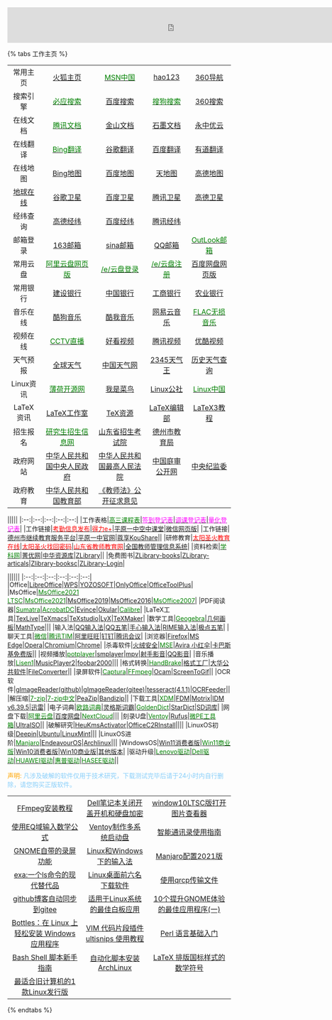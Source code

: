 

<iframe width="750" scrolling="no" height="80" frameborder="0" allowtransparency="true" src="https://i.tianqi.com?c=code&id=37&icon=1&site=16"></iframe>

{% tabs 工作主页 %}

<!-- tab <font color="Blue">导航网址</font> -->
||||||
|:--:|:--:|:--:|:--:|:--:|
|常用主页|[火狐主页](http://home.firefoxchina.cn/)|[<font color="Green">MSN中国</font>](https://www.msn.cn/zh-cn)|[hao123](https://www.hao123.com/)|[360导航](https://hao.360.com/)|
|搜索引擎|[<font color="Green">必应搜索</font>](https://cn.bing.com/?FORM=BEHPTB)|[百度搜索](https://www.baidu.com/)|[<font color="Green">搜狗搜索</font>](https://www.sogou.com/)|[360搜索](https://www.so.com/)|
|在线文档|[<font color="Green">腾讯文档</font>](https://docs.qq.com/desktop/?_t=1634808185985)|[金山文档](https://account.wps.cn/?qrcode=kdocs&logo=kdocs&from=web_kdocs_login&cb=https%3A%2F%2Faccount.wps.cn%2Fapi%2Fv3%2Fsession%2Fcorrelate%2Fredirect%3Ft%3D1634808230027%26appid%3D375024576%26cb%3Dhttps%253A%252F%252Fwww.kdocs.cn%252FsingleSign4CST%253Fcb%253Dhttps%25253A%25252F%25252Fwww.kdocs.cn%25252Flatest%25253Ffrom%25253Ddocs)|[石墨文档](https://shimo.im/loginByPassword?from=home)|[永中优云](https://auth.yozocloud.cn/account/signin.html?success=https://www.yozocloud.cn/index.html)|
|在线翻译|[<font color="Green">Bing翻译</font>](https://cn.bing.com/translator/)|[谷歌翻译](https://translate.google.cn/)|[百度翻译](https://fanyi.baidu.com/#zh/en/)|[有道翻译](https://fanyi.youdao.com/?keyfrom=fanyi.logo)|
|在线地图|[Bing地图](https://cn.bing.com/maps?FORM=Z9LH2)|[百度地图](https://map.baidu.com/@12964723,4440118,13z)|[天地图](https://zhfw.tianditu.gov.cn/)|[高德地图](https://www.amap.com/)|
|[地球在线](https://www.earthol.com/)|[谷歌卫星](https://www.earthol.com/g/)|[百度卫星](https://www.earthol.com/bd/)|[腾讯卫星](https://www.earthol.com/tx/)|[高德卫星](https://www.earthol.com/gd/)|
|经纬查询|[高德经纬](https://lbs.amap.com/tools/picker)|[百度经纬](https://api.map.baidu.com/lbsapi/getpoint/index.html?qq-pf-to=pcqq.discussion)|[腾讯经纬](https://lbs.qq.com/getPoint/)||
|邮箱登录|[163邮箱](https://mail.163.com/)|[sina邮箱](https://mail.sina.com.cn/)|[QQ邮箱](https://mail.qq.com/)|[<font color="Green">OutLook邮箱</font>](https://outlook.live.com/owa/)|
|常用云盘|[<font color="Green">阿里云盘网页版</font>](https://www.aliyundrive.com/sign/in)|[<font color="Green">/e/云盘登录</font>](https://ecloud.global/login)|[<font color="Green">/e/云盘注册</font>](https://e.foundation/e-email-invite/)|[百度网盘网页版](https://pan.baidu.com/)|
|常用银行|[建设银行](http://www.ccb.com/cn/home/indexv3.html)|[中国银行](https://www.boc.cn/)|[工商银行](http://www.icbc.com.cn/icbc/)|[农业银行](http://www.abchina.com/cn/)|
|音乐在线|[酷狗音乐](http://www.kugou.com/)|[酷我音乐](http://www.kuwo.cn/)|[网易云音乐](https://music.163.com/)|[<font color="Green">FLAC无损音乐</font>](http://www.51ape.com/)|
|视频在线|[<font color="Green">CCTV直播</font>](https://tv.cctv.com/live/)|[好看视频](https://haokan.baidu.com/)|[腾讯视频](https://v.qq.com/)|[优酷视频](https://www.youku.com/)|
|天气预报|[全球天气](https://www.tianqi.com/plugin/)|[中国天气网](http://www.weather.com.cn/)|[2345天气王](http://tianqi.2345.com/plugin/setting.htm?style=classicSmall3day)|[历史天气查询](https://lishi.tianqi.com/)|
|Linux资讯|[<font color="Green">薄荷开源网</font>](http://www.mintos.org/)|[我是菜鸟](https://imcn.me/)|[Linux公社](https://www.linuxidc.com/)|[<font color="Green">Linux中国</font>](https://linux.cn/)|
|LaTeX资讯|[LaTeX工作室](https://www.latexstudio.net/)|[TeX资源](https://www.latexstudio.net/category/21/106.html)|[LaTeX编辑部](https://www.latexstudio.net/hulatex/index.htm)|[LaTeX3教程](https://zhuanlan.zhihu.com/p/92851140)|
|招生报名|[<font color="Green">研究生招生信息网</font>](https://yz.chsi.com.cn/)|[山东省招生考试院](https://www.sdzk.cn/)|[德州市教育局](http://dzedu.dezhou.gov.cn/)||
|政府网站|[中华人民共和国中央人民政府](https://www.gov.cn/)|[中华人民共和国最高人民法院](http://www.court.gov.cn/)|[中国庭审公开网](http://tingshen.court.gov.cn/)|[中央纪监委](https://www.ccdi.gov.cn/)|
|政府教育|[中华人民共和国教育部](http://www.moe.gov.cn/)|[《教师法》公开征求意见](http://www.moe.gov.cn/jyb_xwfb/s248/202111/t20211129_583188.html)|||

<!-- endtab -->

<!-- tab <font color="Blue">工作网址</font> -->
|||||
|:--:|:--:|:--:|:--:|:--:|
|工作表格|[<font color="green">高三课程表</font>](https://docs.qq.com/sheet/DWkt2c2pyekNneEpo)|[<font color="Magenta">签到登记表</font>](https://docs.qq.com/sheet/DWmd6ZHN0bUpVWVh4?tab=BB08J2)|[<font color="Magenta">调课登记表</font>](https://docs.qq.com/sheet/DWk9ISUJFQmNIaWNF)|[<font color="Magenta">量化登记表</font>](https://docs.qq.com/sheet/DWmtaR3JXVG9zem9z)|
|工作链接|[<font color="red">考勤信息发布</font>](https://pyyz.gitee.io/schoolwork)|[<font color="red">得力e+</font>](http://web.delicloud.com/login)|[平原一中空中课堂](https://pyyz.xx.cn/)|[微信网页版](https://wx.qq.com/)|
|工作链接|[德州市继续教育服务平台](http://sddz.manage.yxlearning.com/)|[平原一中官网](https://pyyz.30edu.com.cn/)|[蔻享KouShare](https://www.koushare.com/)||
|研修教育|[<font color="red">太阳圣火教育在线</font>](https://www.bjtysh.com/index.action)|[<font color="red">太阳圣火找回密码</font>](https://www.bjtysh.com/user/findpwd.action "")|[<font color="red">山东省教师教育网</font>](https://id.qlteacher.com/login)|[全国教师管理信息系统](http://jsgl.sdei.edu.cn:8081/)|
|资料检索|[<font color="Green">学科网</font>](https://www.zxxk.com/)|[菁优网](https://www.jyeoo.com/)|[中华资源库](https://www.zqy.com/)|[ZLibrary](https://singlelogin.org/)||
|免费图书|[ZLibrary-books](https://zh.ng1lib.org/)|[ZLibrary-articals](https://zh.art1lib.com/)|[Zlibrary-booksc](https://booksc.xyz)|[ZLibrary-Login](https://zh.singlelogin.app/?from=art1lib.com)|
<!-- endtab -->

<!-- tab <font color="Blue">软件推荐</font> -->
||||||
|:--:|:--:|:--:|:--:|:--:|:--:|
|Office|[LibreOffice](https://www.libreoffice.org)|[WPS](https://platform.wps.cn)|[YOZOSOFT](https://www.yozosoft.com/)|[OnlyOffice](https://www.onlyoffice.com/zh/)|[OfficeToolPlus](https://otp.landian.vip/zh-cn/)|
|MsOffice|[<font color="Green">MsOffice2021 LTSC</font>](http://www.uzzf.com/soft/705523.html)|[<font color="Green">MsOffice2021</font>](http://www.uzzf.com/soft/684693.html)|[MsOffice2019](http://www.downcc.com/soft/369740.html)|[MsOffice2016](http://www.downcc.com/soft/290076.html)|[<font color="Green">MsOffice2007</font>](http://www.downcc.com/soft/4043.html)|
|PDF阅读器|[<font color="Green">Sumatra</font>](https://www.sumatrapdfreader.org/download-free-pdf-viewer)|[<font color="Green">AcrobatDC</font>](https://get.adobe.com/cn/reader/otherversions/)|[Evince](https://evince.en.softonic.com/)|[Okular](https://okular.kde.org/)|[<font color="Green">Calibre</font>](https://calibre-ebook.com/)|
|LaTeX工具|[TexLive](https://mirrors.ustc.edu.cn/CTAN/systems/texlive/Images/)|[TeXmacs](https://www.texmacs.org/tmweb/home/welcome.en.html)|[TeXstudio](http://texstudio.sourceforge.net/)|[LyX](https://www.lyx.org/)|[TeXMaker](https://www.xm1math.net/texmaker/)|
|数学工具|[<font color="Green">Geogebra</font>](https://www.geogebra.org/)|[几何画板](http://www.uzzf.com/soft/341059.html)|[MathType](http://www.uzzf.com/soft/1900.html)|||
|输入法|[QQ输入法](http://qq.pinyin.cn)|[QQ五笔](http://qq.pinyin.cn/wubi/)|[手心输入法](http://www.xinshuru.com/index_mob.html)|[RIME输入法](https://rime.im/)|[极点五笔](http://www.freewb.org/)|
|聊天工具|[<font color="Green">微信</font>](https://weixin.qq.com)|[<font color="Green">腾讯TIM</font>](https://tim.qq.com)|[阿里旺旺](https://wangwang.taobao.com/)|[钉钉](https://www.dingtalk.com/)|[腾讯会议](https://meeting.tencent.com/activities/)|
|浏览器|[Firefox](https://www.firefox.com.cn)|[MS Edge](https://www.microsoftedgeinsider.com/zh-cn/download)|[Opera](https://www.opera.com/zh-cn)|[Chromium](https://github.com/henrypp/chromium/releases/)|[Chrome](https://www.google.cn/chrome/)|
|杀毒软件|[火绒安全](https://www.huorong.cn)|[<font color="Green">MSE</font>](https://www.microsoft.com/zh-cn/download/details.aspx?id=5201)|[Avira 小红伞](https://www.avira.com/zh-cn)|[卡巴斯基免费版](https://www.kaspersky.com.cn/free-antivirus)||
|视频播放|[<font color="Green">potplayer</font>](https://potplayer.en.softonic.com)|[smplayer](https://www.smplayer.info)|[mpv](https://mpv.io)|[射手影音](https://www.splayer.org/)|[QQ影音](https://player.qq.com)|
|音乐播放|[<font color="Green">Lisen1</font>](http://listen1.github.io/listen1)|[MusicPlayer2](https://github.com/zhongyang219/MusicPlayer2/releases)|[foobar2000](https://www.foobar2000.org/)|||
|格式转换|[<font color="Green">HandBrake</font>](https://handbrake.fr/)|[格式工厂](http://www.pcgeshi.com/)|[大华公共软件](https://support.dahuatech.com/tools/software)|[FileConverter](https://file-converter.org/)||
|录屏软件|[<font color="Green">Captura</font>](https://captura.updatestar.com/)|[<font color="Green">FFmpeg</font>](http://ffmpeg.org/)|[Ocam](https://ocam.en.softonic.com/)|[ScreenToGif](https://screen-to-gif.en.softonic.com/)||
|OCR软件|[gImageReader(github)](https://github.com/manisandro/gImageReader/releases)|[gImageReader(gitee)](https://gitee.com/mirrors/gImageReader)|[tesseract(4.1.1)](https://github.com/tesseract-ocr/tesseract/releases/tag/4.1.1)|[OCRFeeder](https://wiki.gnome.org/Apps/OCRFeeder)||
|解压缩|[<font color="Green">7-zip</font>](https://www.7-zip.org)|[<font color="Green">7-zip中文</font>](https://sparanoid.com/lab/7z)|[PeaZip](https://peazip.github.io/)|[Bandizip](https://www.bandizip.com/)||
|下载工具|[<font color="Green">XDM</font>](https://github.com/subhra74/xdm)|[FDM](https://www.freedownloadmanager.org/zh/download.htm)|[Motrix](https://motrix.app/)|[IDM v6.39.5](http://www.downcc.com/soft/121.html)|[迅雷](https://www.xunlei.com/)|
|电子词典|[<font color="Green">欧路词典</font>](https://www.eudic.net/v4/en/app/eudic)|[灵格斯词霸](http://www.lingoes.cn)|[<font color="Green">GoldenDict</font>](http://goldendict.org/download.php)|[StarDict](https://stardict.en.softonic.com)|[SD词库](http://stardict.sourceforge.net)|
|网盘下载|[<font color="Green">阿里云盘</font>](https://www.aliyundrive.com/download?spm=5176.10695662.2096848240.1.23cf2f9bHKxoqh)|[百度网盘](https://pan.baidu.com/download)|[<font color="Green">NextCloud</font>](https://nextcloud.com/)|||
|刻录U盘|[<font color="Green">Ventoy</font>](https://www.ventoy.net/cn/download.html)|[Rufus](http://rufus.ie/zh/)|[<font color="Green">微PE工具箱</font>](http://www.wepe.com.cn/download.html)|[UltraISO](https://cn.ultraiso.net/)||
|破解研究|[HeuKmsActivator](https://github.com/zbezj/HEU_KMS_Activator/releases/)|[OfficeC2RInstall](http://www.aichunjing.com/soft/2018-11-04/441.html)||||
|LinuxOS初级|[Deepin](https://www.deepin.org/zh/)|[Ubuntu](https://ubuntu.com/download/desktop)|[LinuxMint](https://www.linuxmint.com/)|||
|LinuxOS进阶|[<font color="Green">Manjaro</font>](https://manjaro.org/)|[EndeavourOS](https://endeavouros.com/)|[Archlinux](https://archlinux.org/)|||
|WindowsOS|[Win11消费者版](magnet:?xt=urn:btih:CF0A537944C001AD86B1CA058E8D877F5F022FC6&dn=zh-cn_windows_11_consumer_editions_x64_dvd_904f13e4.iso&xl=5517273088)|[<font color="Green">Win11商业版</font>](magnet:?xt=urn:btih:7D77AF4A99A4C5AEAB1D401755E473BA7EBD7B1C&dn=zh-cn_windows_11_business_editions_x64_dvd_f5f6bcbd.iso&xl=5413181440)|[Win10消费者版](magnet:?xt=urn:btih:D047A0781FFACE8846CA0D84B7C0F71F7045BA01&dn=zh-cn_windows_10_consumer_editions_version_21h1_updated_sep_2021_x64_dvd_991b822f.iso&xl=5823694848)|[Win10商业版](magnet:?xt=urn:btih:5C66F9BE1E46D0D4F7EC418D54C3A3FB03679D6D&dn=zh-cn_windows_10_business_editions_version_21h1_updated_sep_2021_x64_dvd_023d42d3.iso&xl=5709488128)|[其他版本](https://www.wepe.com.cn/download.html)|
|驱动升级|[<font color="Green">Lenovo驱动</font>](https://newsupport.lenovo.com.cn/driveDownloads_index.html)|[<font color="Green">Dell驱动</font>](https://www.dell.com/support/home/zh-cn?app=drivers)|[<font color="Green">HUAWEI驱动</font>](https://consumer.huawei.com/cn/support/driver-list/)|[<font color="Green">惠普驱动</font>](https://support.hp.com/cn-zh/drivers)|[<font color="Green">HASEE驱动</font>](http://www.hasee.com/chinese/drivers/drivers/index.php/download/index/model.html?id=527)||

<label style="color:Orange">声明: </label><label style="color:LightSkyBlue">凡涉及破解的软件仅用于技术研究，下载测试完毕后请于24小时内自行删除，请您购买正版软件。</label>

<!-- endtab -->
<!-- tab <font color="Blue">教程发布</font> -->
||||
|:--:|:--:|:--:|
|[FFmpeg安装教程](https://blog.csdn.net/chy466071353/article/details/54949221)|[Dell笔记本关闭开盖开机和硬盘加密](https://fengzhenhua.gitee.io/2021/09/18/Dell%E7%AC%94%E8%AE%B0%E6%9C%AC%E5%85%B3%E9%97%AD%E5%BC%80%E7%9B%96%E5%BC%80%E6%9C%BA%E5%92%8C%E7%A1%AC%E7%9B%98%E5%8A%A0%E5%AF%86/#more) |[window10LTSC版打开图片查看器](https://fengzhenhua.gitee.io/2021/09/18/window10LTSC%E7%89%88%E6%89%93%E5%BC%80%E5%9B%BE%E7%89%87%E6%9F%A5%E7%9C%8B%E5%99%A8/) |
|[使用EQ域输入数学公式](https://fengzhenhua.gitee.io/2021/07/12/%E4%BD%BF%E7%94%A8EQ%E5%9F%9F%E8%BE%93%E5%85%A5%E6%95%B0%E5%AD%A6%E5%85%AC%E5%BC%8F/)|[Ventoy制作多系统启动盘](https://fengzhenhua.gitee.io/2021/07/10/Ventoy%E5%88%B6%E4%BD%9C%E5%A4%9A%E7%B3%BB%E7%BB%9F%E5%90%AF%E5%8A%A8%E7%9B%98/)|[智能通讯录使用指南](https://fengzhenhua.gitee.io/2021/06/21/%E6%99%BA%E8%83%BD%E9%80%9A%E8%AE%AF%E5%BD%95%E4%BD%BF%E7%94%A8%E6%8C%87%E5%8D%97/)|
|[GNOME自带的录屏功能](https://fengzhenhua-vip.github.io/2021/10/14/GNOME%E8%87%AA%E5%B8%A6%E7%9A%84%E5%BD%95%E5%B1%8F%E5%8A%9F%E8%83%BD/)|[Linux和Windows下的输入法](https://fengzhenhua-vip.github.io/2021/10/19/Linux%E5%92%8CWindows%E4%B8%8B%E7%9A%84%E8%BE%93%E5%85%A5%E6%B3%95/)|[Manjaro配置2021版](https://fengzhenhua-vip.github.io/2021/10/25/Manjaro%E9%85%8D%E7%BD%AE2021%E7%89%88/)|
|[exa:一个ls命令的现代替代品](https://linux.cn/article-13972-1.html)|[Linux桌面前六名下载软件](https://itsfoss.com/4-best-download-managers-for-linux/)|[使用qrcp传输文件](https://linux.cn/article-13999-1.html)|
|[github博客自动同步到gitee](https://blog.csdn.net/outman_1921/article/details/115454572)|[适用于Linux系统的最佳白板应用](https://linux.cn/article-14271-1.html)|[10个提升GNOME体验的最佳应用程序(一)](https://linux.cn/article-14289-1.html)|
|[Bottles：在 Linux 上轻松安装 Windows 应用程序 ](https://linux.cn/article-14285-1.html)|[VIM 代码片段插件 ultisnips 使用教程](https://blog.csdn.net/keeliizhou/article/details/82260498)| [Perl 语言基础入门](https://linux.cn/article-14296-1.html)|
| [Bash Shell 脚本新手指南](https://linux.cn/article-14313-1.html)|[自动化脚本安装ArchLinux](https://linux.cn/article-14444-1.html)|[LaTeX 排版国标样式的数学符号](https://www.latexstudio.net/archives/51494.html)|
|[最适合旧计算机的1款Linux发行版](https://linux.cn/article-14505-1.html)|||

<!-- endtab -->
{% endtabs %}
